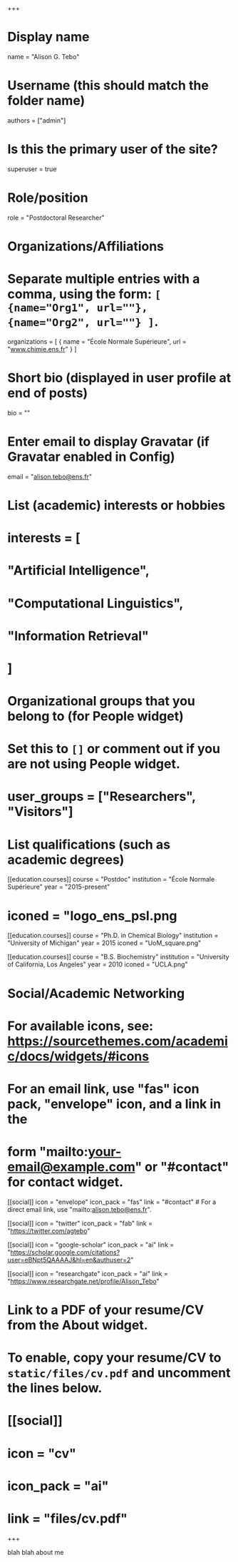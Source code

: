 +++
# Display name
name = "Alison G. Tebo"

# Username (this should match the folder name)
authors = ["admin"]

# Is this the primary user of the site?
superuser = true

# Role/position
role = "Postdoctoral Researcher"

# Organizations/Affiliations
#   Separate multiple entries with a comma, using the form: `[ {name="Org1", url=""}, {name="Org2", url=""} ]`.
organizations = [ { name = "École Normale Supérieure", url = "www.chimie.ens.fr" } ]

# Short bio (displayed in user profile at end of posts)
bio = ""

# Enter email to display Gravatar (if Gravatar enabled in Config)
email = "alison.tebo@ens.fr"

# List (academic) interests or hobbies
# interests = [
  # "Artificial Intelligence",
  # "Computational Linguistics",
 #  "Information Retrieval"
# ]

# Organizational groups that you belong to (for People widget)
#   Set this to `[]` or comment out if you are not using People widget.
# user_groups = ["Researchers", "Visitors"]

# List qualifications (such as academic degrees)
[[education.courses]]
  course = "Postdoc"
  institution = "École Normale Supérieure"
  year = "2015-present"
  # iconed = "logo_ens_psl.png
  
[[education.courses]] 
  course = "Ph.D. in Chemical Biology"
  institution = "University of Michigan"
  year = 2015
  iconed = "UoM_square.png"

[[education.courses]]
  course = "B.S. Biochemistry"
  institution = "University of California, Los Angeles"
  year = 2010
  iconed = "UCLA.png"


# Social/Academic Networking
# For available icons, see: https://sourcethemes.com/academic/docs/widgets/#icons
#   For an email link, use "fas" icon pack, "envelope" icon, and a link in the
#   form "mailto:your-email@example.com" or "#contact" for contact widget.

[[social]]
  icon = "envelope"
  icon_pack = "fas"
  link = "#contact"  # For a direct email link, use "mailto:alison.tebo@ens.fr".

[[social]]
  icon = "twitter"
  icon_pack = "fab"
  link = "https://twitter.com/agtebo"

[[social]]
  icon = "google-scholar"
  icon_pack = "ai"
  link = "https://scholar.google.com/citations?user=eBNpt5QAAAAJ&hl=en&authuser=2"

[[social]]
   icon = "researchgate"
   icon_pack = "ai"
   link = "https://www.researchgate.net/profile/Alison_Tebo"

# Link to a PDF of your resume/CV from the About widget.
# To enable, copy your resume/CV to `static/files/cv.pdf` and uncomment the lines below.
# [[social]]
#   icon = "cv"
#   icon_pack = "ai"
#   link = "files/cv.pdf"

+++

blah blah about me 
